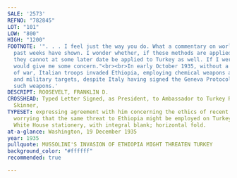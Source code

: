 ```yaml
---
SALE: '2573'
REFNO: "782845"
LOT: "101"
LOW: "800"
HIGH: "1200"
FOOTNOTE: '". . . I feel just the way you do. What a commentary on world ethics these
  past weeks have shown. I wonder whether, if these methods are applied to Ethiopia,
  they cannot at some later date be applied to Turkey as well. If I were a Turk it
  would give me some concern."<br><br>In early October 1935, without a declaration
  of war, Italian troops invaded Ethiopia, employing chemical weapons against civilians
  and military targets, despite Italy having signed the Geneva Protocol which forbade
  such weapons.'
DESCRIPT: ROOSEVELT, FRANKLIN D.
CROSSHEAD: Typed Letter Signed, as President, to Ambassador to Turkey Robert Peet
  Skinner,
TYPESET: expressing agreement with him concerning the ethics of recent events, and
  worrying that the same threat to Ethiopia might be employed on Turkey. 1 page, 4to,
  White House stationery, with integral blank; horizontal fold.
at-a-glance: Washington, 19 December 1935
year: 1935
pullquote: MUSSOLINI'S INVASION OF ETHIOPIA MIGHT THREATEN TURKEY
background_color: "#ffffff"
recommended: true

---
```

